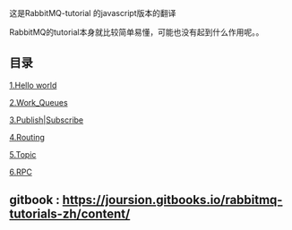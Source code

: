 
这是RabbitMQ-tutorial 的javascript版本的翻译

RabbitMQ的tutorial本身就比较简单易懂，可能也没有起到什么作用呢。。

## 目录
[1.Hello world](./1.Hello_world.md)

[2.Work_Queues](./2.Work_Queues.md)

[3.Publish|Subscribe](./3.Publish_Subscribe.md)

[4.Routing](./4.Routing.md)

[5.Topic](./5.Topic.md)

[6.RPC](./6.RPC.md)

## gitbook : <https://joursion.gitbooks.io/rabbitmq-tutorials-zh/content/>